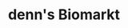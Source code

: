 ---
title: "denn's Biomarkt"
url: /groebenzell/denns-biomarkt-augsburger-strasse/
shop: Supermarkt
---